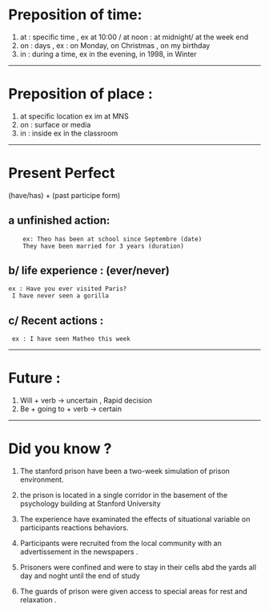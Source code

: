 


# Preposition of time:

1) at : specific time , ex at 10:00 / at noon : at midnight/ at the week end
2) on : days , ex : on Monday, on Christmas , on my birthday
3) in : during a time, ex in the evening, in 1998, in Winter


----

# Preposition of place :

1) at specific location ex im at MNS
2) on : surface or media
3) in : inside ex in the classroom

----

# Present Perfect
(have/has) + (past participe form)

## a unfinished action:
	    ex: Theo has been at school since Septembre (date)
		They have been married for 3 years (duration)


## b/ life experience :  (ever/never)
    ex : Have you ever visited Paris?
     I have never seen a gorilla


## c/ Recent actions : 
     ex : I have seen Matheo this week
     


----

# Future : 

1) Will +  verb -> uncertain , Rapid decision
2) Be + going to + verb -> certain

-----



# Did you know ?

 1) The stanford prison have been a two-week simulation of prison environment.
 2) the prison is located in a single corridor in the basement of the psychology building at Stanford University

2) The experience have examinated the effects of situational variable on participants reactions behaviors.
3) Participants were recruited from the local community with an advertissement in the newspapers .
5) Prisoners were confined and were to stay in their cells abd the yards all day and noght until the end of study
6) The guards of prison were given access to special areas for rest and relaxation .



